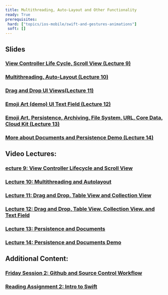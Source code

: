 ```yaml
---
title: Multithreading, Auto-Layout and Other Functionality
ready: True
prerequisites:
 hard: ["topics/ios-mobile/swift-and-gestures-animations"]
 soft: []
---
```


## Slides

### [View Controller Life Cycle, Scroll View (Lecture 9)](Lecture%209%20Slides.pdf)

### [Multithreading, Auto-Layout (Lecture 10)](Lecture%2010%20Slides.pdf)

### [Drag and Drop UI Views(Lecture 11)](Lecture%2011%20Slides.pdf)

### [Emoji Art (demo) UI Text Field (Lecture 12)](Lecture%2012%20Slides.pdf)

### [Emoji Art, Persistence, Archiving, File System, URL, Core Data, Cloud Kit (Lecture 13)](Lecture%2013%20Slides.pdf)

### [More about Documents and Persistence Demo (Lecture 14)](Lecture%2014%20Slides.pdf)

## Video Lectures:

### [ecture 9: View Controller Lifecycle and Scroll View](https://www.youtube.com/watch?v=tLsPoVDXDG8&list=PLPA-ayBrweUzGFmkT_W65z64MoGnKRZMq&index=10)

### [Lecture 10: Multithreading and Autolayout](https://www.youtube.com/watch?v=kl2bDYiSgoc&list=PLPA-ayBrweUzGFmkT_W65z64MoGnKRZMq&index=11)

### [Lecture 11: Drag and Drop, Table View and Collection View](https://www.youtube.com/watch?v=M3X9o9wbn9o&list=PLPA-ayBrweUzGFmkT_W65z64MoGnKRZMq&index=13)

### [Lecture 12: Drag and Drop, Table View, Collection View, and Text Field](https://www.youtube.com/watch?v=cTUlAXBiTho&list=PLPA-ayBrweUzGFmkT_W65z64MoGnKRZMq&index=14)

### [Lecture 13: Persistence and Documents](https://www.youtube.com/watch?v=ckCjIJbxYLY&list=PLPA-ayBrweUzGFmkT_W65z64MoGnKRZMq&index=15)

### [Lecture 14: Persistence and Documents Demo](https://www.youtube.com/watch?v=gs3kj4XsqdY&list=PLPA-ayBrweUzGFmkT_W65z64MoGnKRZMq&index=16)

## Additional Content:

### [Friday Session 2: Github and Source Control Workflow](https://www.youtube.com/watch?v=LvhXql24EOs&list=PLPA-ayBrweUzGFmkT_W65z64MoGnKRZMq&index=12)

### [Reading Assignment 2: Intro to Swift](Reading%202_%20Intro%20to%20Swift.pdf)
